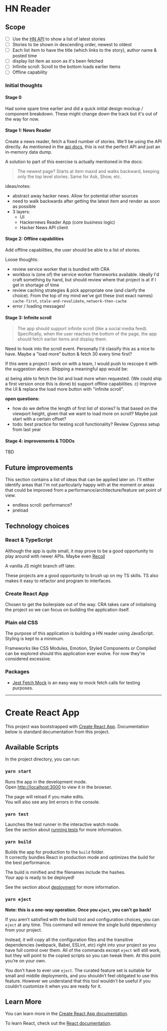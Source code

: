# HN Reader

## Scope

- [ ] Use the [HN API](https://github.com/HackerNews/API) to show a list of latest stories
- [ ] Stories to be shown in descending order, newest to oldest
- [ ] Each list item to have the title (which links to the story), author name & posted time
- [ ] display list item as soon as it's been fetched
- [ ] Infinite scroll: Scroll to the bottom loads earlier items
- [ ] Offline capability

### Initial thoughts

#### Stage 0

Had some spare time earlier and did a quick initial design mockup / component breakdown. These might change down the track but it's out of the way for now.

#### Stage 1: News Reader

Create a news reader, fetch a fixed number of stories. We'll be using the API directly. As mentioned in the [api docs](https://github.com/HackerNews/API), this is not the perfect API and just an in-memory data dump.

A solution to part of this exercise is actually mentioned in the docs:

> The newest page? Starts at item maxid and walks backward, keeping only the top level stories. Same for Ask, Show, etc.

ideas/notes:

- abstract away hacker news. Allow for potential other sources
- need to walk backwards after getting the latest item and render as soon as possible
- 3 layers:
  - UI
  - Hackernews Reader App (core business logic)
  - Hacker News API client

#### Stage 2: Offline capabilities

Add offline capabilities, the user should be able to a list of stories.

Loose thoughts:

- review service worker that is bundled with CRA
- workbox is (one of) the service worker frameworks available. Ideally I'd craft something by hand, but should review where that project is at if I get in shortage of time
- review caching strategies & pick appropriate one (and clarify the choice). From the top of my mind we've got these (not exact names) `cache-first`, `stale-and-revalidate`, `network-then-cache`
- error / loading messages!

#### Stage 3: Infinite scroll

> The app should support infinite scroll (like a social media feed). Specifically, when the user reaches the bottom of the page, the app should fetch earlier items and display them.

Need to hook into the scroll event. Personally I'd classify this as a nice to have. Maybe a "load more" button & fetch 30 every time first?

If this were a project I work on with a team, I would push to rescope it with the suggestion above. Shipping a meaningful app would be:

a) being able to fetch the list and load more when requested. (We could ship a first version once this is done)
b) support offline capabilities.
c) Improve the UI & replace the load more button with "infinite scroll".

**open questions:**

- how do we define the length of first list of stories? Is that based on the viewport height, given that we want to load more on scroll? Maybe just start with a certain offset?
- todo: best practice for testing scoll functionality? Review Cypress setup from last year

#### Stage 4: improvements & TODOs

TBD

## Future improvements

This section contains a list of ideas that can be applied later on. I'll either identify areas that I'm not particularly happy with at the moment or areas that could be improved from a performance/architecture/feature set point of view.

- endless scroll: performance?
- preload

## Technology choices

### React & TypeScript

Although the app is quite small, it may prove to be a good opportunity to play around with newer APIs. Maybe even [Recoil](https://recoiljs.org/)

A vanilla JS might branch off later.

These projects are a good opportunity to brush up on my TS skills. TS also makes it easy to refactor and program to interfaces.

### Create React App

Chosen to get the boilerplate out of the way. CRA takes care of initialising the project so we can focus on building the application itself.

### Plain old CSS

The purpose of this application is building a HN reader using JavaScript. Styling is kept to a minimum.

Frameworks like CSS Modules, Emotion, Styled Components or Compiled can be explored should this application ever evolve. For now they're considered excessive.

### Packages

- [Jest Fetch Mock](https://www.npmjs.com/package/jest-fetch-mock) is an easy way to mock fetch calls for testing purposes.

---

# Create React App

This project was bootstrapped with [Create React App](https://github.com/facebook/create-react-app). Documentation below is standard documentation from this project.

## Available Scripts

In the project directory, you can run:

### `yarn start`

Runs the app in the development mode.<br />
Open [http://localhost:3000](http://localhost:3000) to view it in the browser.

The page will reload if you make edits.<br />
You will also see any lint errors in the console.

### `yarn test`

Launches the test runner in the interactive watch mode.<br />
See the section about [running tests](https://facebook.github.io/create-react-app/docs/running-tests) for more information.

### `yarn build`

Builds the app for production to the `build` folder.<br />
It correctly bundles React in production mode and optimizes the build for the best performance.

The build is minified and the filenames include the hashes.<br />
Your app is ready to be deployed!

See the section about [deployment](https://facebook.github.io/create-react-app/docs/deployment) for more information.

### `yarn eject`

**Note: this is a one-way operation. Once you `eject`, you can’t go back!**

If you aren’t satisfied with the build tool and configuration choices, you can `eject` at any time. This command will remove the single build dependency from your project.

Instead, it will copy all the configuration files and the transitive dependencies (webpack, Babel, ESLint, etc) right into your project so you have full control over them. All of the commands except `eject` will still work, but they will point to the copied scripts so you can tweak them. At this point you’re on your own.

You don’t have to ever use `eject`. The curated feature set is suitable for small and middle deployments, and you shouldn’t feel obligated to use this feature. However we understand that this tool wouldn’t be useful if you couldn’t customize it when you are ready for it.

## Learn More

You can learn more in the [Create React App documentation](https://facebook.github.io/create-react-app/docs/getting-started).

To learn React, check out the [React documentation](https://reactjs.org/).
